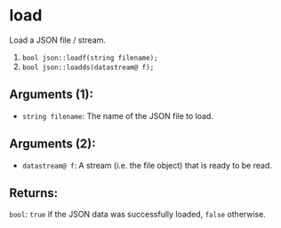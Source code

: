 # load
Load a JSON file / stream.

1. `bool json::loadf(string filename);`
2. `bool json::loadds(datastream@ f);`

## Arguments (1):
- `string filename`: The name of the JSON file to load.

## Arguments (2):
- `datastream@ f`: A stream (i.e. the file object) that is ready to be read.

## Returns:
`bool`: `true` if the JSON data was successfully loaded, `false` otherwise.
